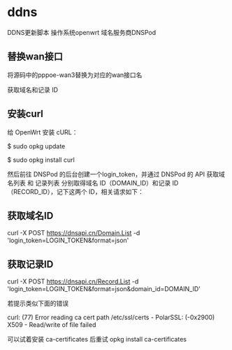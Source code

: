 # ddns
DDNS更新脚本
操作系统openwrt
域名服务商DNSPod

## 替换wan接口
将源码中的pppoe-wan3替换为对应的wan接口名

获取域名和记录 ID

## 安装curl

给 OpenWrt 安装 cURL：



$ sudo opkg update

$ sudo opkg install curl





然后前往 DNSPod 的后台创建一个login_token，并通过 DNSPod 的 API 获取域名列表 和 记录列表 分别取得域名 ID（DOMAIN_ID）和记录 ID（RECORD_ID），记下这两个 ID，相关请求如下：



## 获取域名ID
curl -X POST https://dnsapi.cn/Domain.List -d 'login_token=LOGIN_TOKEN&format=json'
## 获取记录ID
curl -X POST https://dnsapi.cn/Record.List -d 'login_token=LOGIN_TOKEN&format=json&domain_id=DOMAIN_ID'





若提示类似下面的错误



curl: (77) Error reading ca cert path /etc/ssl/certs - PolarSSL: (-0x2900) X509 - Read/write of file failed





可以试着安装 ca-certificates 后重试
opkg install ca-certificates
